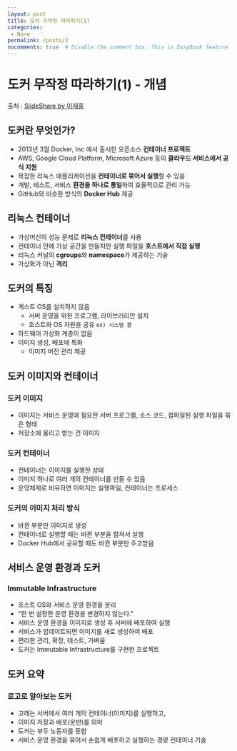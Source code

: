 ```yaml
---
layout: post
title: 도커 무작정 따라하기(1)
categories: 
 - None
permalink: /posts/2
nocomments: true  # Disable the comment box. This is EasyBook feature
---
```


# 도커 무작정 따라하기(1) - 개념

출처 : [SlideShare by 이재홍](https://www.slideshare.net/pyrasis/docker-fordummies-44424016)

## 도커란 무엇인가?

- 2013년 3월 Docker, Inc 에서 출시한 오픈소스 **컨테이너 프로젝트**
- AWS, Google Cloud Platform, Microsoft Azure 등의 **클라우드 서비스에서 공식 지원**
- 복잡한 리눅스 애플리케이션을 **컨테이너로 묶어서 실행**할 수 있음
- 개발, 테스트, 서비스 **환경을 하나로 통일**하여 효율적으로 관리 가능
- GitHub와 비슷한 방식의 **Docker Hub** 제공

## 리눅스 컨테이너

- 가상머신의 성능 문제로 **리눅스 컨테이너**를 사용
- 컨테이너 안에 가상 공간을 만들지만 실행 파일을 **호스트에서 직접 실행**
- 리눅스 커널의 **cgroups**와 **namespace**가 제공하는 기술
- 가상화가 아닌 **격리**

## 도커의 특징

- 게스트 OS를 설치하지 않음
  - 서버 운영을 위한 프로그램, 라이브러리만 설치
  - 호스트와 OS 자원을 공유 `ex) 시스템 콜`
- 하드웨어 가상화 계층이 없음
- 이미지 생성, 배포에 특화
  - 이미지 버전 관리 제공

## 도커 이미지와 컨테이너

### 도커 이미지

- 이미지는 서비스 운영에 필요한 서버 프로그램, 소스 코드, 컴파일된 실행 파일을 묶은 형태
- 저장소에 올리고 받는 건 이미지

### 도커 컨테이너

- 컨테이너는 이미지를 실행한 상태
- 이미지 하나로 여러 개의 컨테이너를 만들 수 있음
- 운영체제로 비유하면 이미지는 실행파일, 컨테이너는 프로세스

### 도커의 이미지 처리 방식

- 바뀐 부분만 이미지로 생성
- 컨테이너로 실행할 때는 바뀐 부분을 합쳐서 실행
- Docker Hub에서 공유할 때도 바뀐 부분만 주고받음

## 서비스 운영 환경과 도커

### Immutable Infrastructure

- 호스트 OS와 서비스 운영 환경을 분리
- "한 번 설정한 운영 환경을 변경하지 않는다."
- 서비스 운영 환경을 이미지로 생성 후 서버에 배포하여 실행
- 서비스가 업데이트되면 이미지를 새로 생성하여 배포
- 편리한 관리, 확장, 테스트, 가벼움
- 도커는 Immutable Infrastructure를 구현한 프로젝트

## 도커 요약

### 로고로 알아보는 도커

- 고래는 서버에서 여러 개의 컨테이너(이미지)를 실행하고,
- 이미지 저장과 배포(운반)를 의미
- 도커는 부두 노동자를 뜻함
- 서비스 운영 환경을 묶어서 손쉽게 배포하고 실행하는 경량 컨테이너 기술